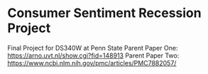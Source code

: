 # Consumer Sentiment Recession Project
Final Project for DS340W at Penn State
Parent Paper One: https://arno.uvt.nl/show.cgi?fid=148913
Parent Paper Two: https://www.ncbi.nlm.nih.gov/pmc/articles/PMC7882057/
